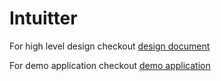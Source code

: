 # Intuitter

For high level design checkout [design document](etc/docs/design.md)

For demo application checkout [demo application](etc/docs/demo.md)
